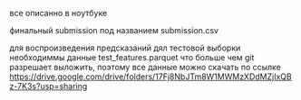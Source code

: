 все описанно в ноутбуке

финальный submission под названием submission.csv

для воспроизведения предсказаний дял тестовой выборки необходиммы данные test_features.parquet что больше чем git разрешает выложить, поэтому все данные можно скачать по ссылке https://drive.google.com/drive/folders/17Fj8NbJTm8W1MWMzXDdMZjIxQBz-7K3s?usp=sharing
